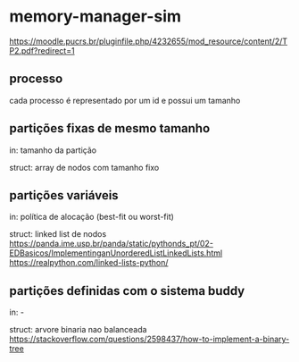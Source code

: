 # memory-manager-sim

https://moodle.pucrs.br/pluginfile.php/4232655/mod_resource/content/2/TP2.pdf?redirect=1

## processo
cada processo é representado por um id e possui um tamanho

## partições fixas de mesmo tamanho
in: tamanho da partição

struct: array de nodos com tamanho fixo

## partições variáveis 
in: política de alocação (best-fit ou worst-fit)

struct: linked list de nodos
https://panda.ime.usp.br/panda/static/pythonds_pt/02-EDBasicos/ImplementinganUnorderedListLinkedLists.html
https://realpython.com/linked-lists-python/

## partições definidas com o sistema buddy
in: -

struct: arvore binaria nao balanceada
https://stackoverflow.com/questions/2598437/how-to-implement-a-binary-tree
